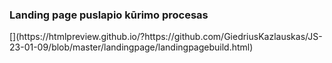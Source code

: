 <h3>Landing page puslapio kūrimo procesas</h3>
[](https://htmlpreview.github.io/?https://github.com/GiedriusKazlauskas/JS-23-01-09/blob/master/landingpage/landingpagebuild.html)

